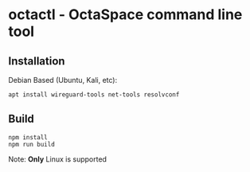 # octactl - OctaSpace command line tool

## Installation

Debian Based (Ubuntu, Kali, etc):

```
apt install wireguard-tools net-tools resolvconf
```

## Build

```
npm install
npm run build
```

Note: **Only** Linux is supported
